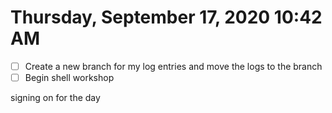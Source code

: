 # Thursday, September 17, 2020 10:42 AM
- [ ] Create a new branch for my log entries and move the logs to the branch
- [ ] Begin shell workshop

signing on for the day